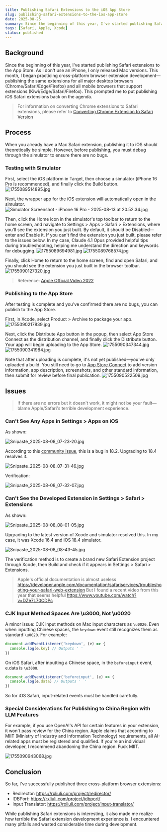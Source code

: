 ```yaml
---
title: Publishing Safari Extensions to the iOS App Store
slug: publishing-safari-extensions-to-the-ios-app-store
date: 2025-08-25
summary: Since the beginning of this year, I've started publishing Safari extensions to the App Store. As I don't use an iPhone, I only released Mac versions. This month, I began practicing cross-platform browser extension development—publishing the same extensions for all major desktop browsers (Chrome/Safari/Edge/Firefox) and all mobile browsers that support extensions (Kiwi/Edge/Safari/Firefox).
tags: [Safari, Apple, Xcode]
status: published
---
```


## Background

Since the beginning of this year, I've started publishing Safari extensions to the App Store. As I don't use an iPhone, I only released Mac versions. This month, I began practicing cross-platform browser extension development—publishing the same extensions for all major desktop browsers (Chrome/Safari/Edge/Firefox) and all mobile browsers that support extensions (Kiwi/Edge/Safari/Firefox). This prompted me to put publishing iOS Safari extensions back on the agenda.

> For information on converting Chrome extensions to Safari extensions, please refer to [Converting Chrome Extension to Safari Version](https://rxliuli.com/blog/convert-chrome-extension-to-safari)

## Process

When you already have a Mac Safari extension, publishing it to iOS should theoretically be simple. However, before publishing, you must debug through the simulator to ensure there are no bugs.

### Testing with Simulator

First, select the iOS platform in Target, then choose a simulator (iPhone 16 Pro is recommended), and finally click the Build button.
![1755089514895.jpg](https://blog.rxliuli.com/resources/74b25267105544ae983c369d9c95c9a0.jpg)

Next, the wrapper app for the iOS extension will automatically open in the simulator.
![Simulator Screenshot - iPhone 16 Pro - 2025-08-13 at 20.52.34.jpg](https://blog.rxliuli.com/resources/67ae8b296e0349e19c0f7f60b93644e7.jpg)

Then, click the Home icon in the simulator's top toolbar to return to the home screen, and navigate to Settings > Apps > Safari > Extensions, where you'll see the extension you just built. By default, it should be Disabled—enter and Enable it. If you can't find the extension you just built, please refer to the issues below. In my case, Claude 4.1 Opus provided helpful tips during troubleshooting, helping me understand the direction and keywords for debugging.
![1755089694981.jpg](https://blog.rxliuli.com/resources/dd4394c48f144868b2e019d1d6b6215d.jpg)
![1755089768574.jpg](https://blog.rxliuli.com/resources/758d48eaba154727b520c467f83bfad8.jpg)

Finally, click Home to return to the home screen, find and open Safari, and you should see the extension you just built in the browser toolbar.
![1755090127320.jpg](https://blog.rxliuli.com/resources/36cedc4fb3a24c7e8ad1c6269c81f7c8.jpg)

> Reference: [Apple Official Video 2022](https://developer.apple.com/videos/play/tech-talks/110148/)

### Publishing to the App Store

After testing is complete and you've confirmed there are no bugs, you can publish to the App Store.

First, in Xcode, select Product > Archive to package your app.
![1755090217839.jpg](https://blog.rxliuli.com/resources/6a2a9d46113a481fa81e581b0586f42a.jpg)

Next, click the Distribute App button in the popup, then select App Store Connect as the distribution channel, and finally click the Distribute button. Your app will begin uploading to the App Store.
![1755090347344.jpg](https://blog.rxliuli.com/resources/0509e4c89e3c4300891dbdb1e53197e8.jpg)
![1755090341984.jpg](https://blog.rxliuli.com/resources/48732d629db6445c8c4210093f93b536.jpg)

Note that after uploading is complete, it's not yet published—you've only uploaded a build. You still need to go to [App Store Connect](https://appstoreconnect.apple.com/) to add version information, app description, screenshots, and other standard information, then submit for review before final publication.
![1755090522509.jpg](https://blog.rxliuli.com/resources/52b7c65919604f9081994a01a053ee8b.jpg)

## Issues

> If there are no errors but it doesn't work, it might not be your fault—blame Apple/Safari's terrible development experience.

### Can't See Any Apps in Settings > Apps on iOS

As shown:

![Snipaste_2025-08-08_07-23-20.jpg](https://blog.rxliuli.com/resources/e276e02200074c4ebb23e1f410dd4b7c.jpg)

According to this [community issue](https://discussions.apple.com/thread/255884009?sortBy=rank), this is a bug in 18.2. Upgrading to 18.4 resolves it.

![Snipaste_2025-08-08_07-31-46.jpg](https://blog.rxliuli.com/resources/832bd65a3dc74f0e974789ef4b53a51e.jpg)

Verification:

![Snipaste_2025-08-08_07-32-07.jpg](https://blog.rxliuli.com/resources/e26dcec9a8e84a5283a555c3a120f24d.jpg)

### Can't See the Developed Extension in Settings > Safari > Extensions

As shown:

![Snipaste_2025-08-08_08-01-05.jpg](https://blog.rxliuli.com/resources/a3b4f47699ab46bfa983f2dac4eb5d7a.jpg)

Upgrading to the latest version of Xcode and simulator resolved this. In my case, it was Xcode 16.4 and iOS 18.4 simulator.

![Snipaste_2025-08-08_08-43-45.jpg](https://blog.rxliuli.com/resources/1cb88fae3284481681455ff086c5749d.jpg)

The verification method is to create a brand new Safari Extension project through Xcode, then Build and check if it appears in Settings > Safari > Extensions.

> Apple's official documentation is almost useless <https://developer.apple.com/documentation/safariservices/troubleshooting-your-safari-web-extension>
> But I found a recent video from this year that seems helpful <https://www.youtube.com/watch?v=DZe7L70CDPc>

### CJK Input Method Spaces Are \u3000, Not \u0020

A minor issue: CJK input methods on Mac input characters as `\u0020`. Even when inputting Chinese spaces, the `keydown` event still recognizes them as standard `\u0020`.
For example:

```ts
document.addEventListener('keydown', (e) => {
  console.log(e.key) // Outputs ' '
})
```

On iOS Safari, after inputting a Chinese space, in the `beforeinput` event, e.data is `\u3000`.

```ts
document.addEventListener('beforeinput', (e) => {
  console.log(e.data) // Outputs '　'
})
```

So for iOS Safari, input-related events must be handled carefully.

### Special Considerations for Publishing to China Region with LLM Features

For example, if you use OpenAI's API for certain features in your extension, it won't pass review for the China region. Apple claims that according to MIIT (Ministry of Industry and Information Technology) requirements, all AI-related apps must be registered and qualified. If you're an individual developer, I recommend abandoning the China region. Fuck MIIT.

![1755090943068.jpg](https://blog.rxliuli.com/resources/77be018361f44d01970b71912bbedc2b.jpg)

## Conclusion

So far, I've successfully published three cross-platform browser extensions:

- Redirector: <https://rxliuli.com/project/redirector/>
- IDBPort: <https://rxliuli.com/project/idbport/>
- Input Translator: <https://rxliuli.com/project/input-translator/>

While publishing Safari extensions is interesting, it also made me realize how terrible the Safari extension development experience is. I encountered many pitfalls and wasted considerable time during development.

